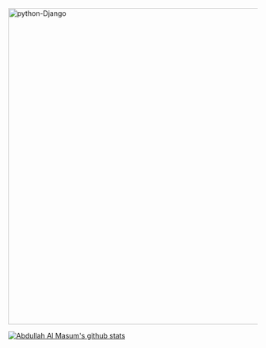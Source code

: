 <img src="https://github.com/MasumBhai/Learning-Python-Django/templates/python_django.png" alt="python-Django" width="1280" height="640">

[![Abdullah Al Masum's github stats](https://github-readme-stats.vercel.app/api?username=masumBhai&show_icons=true&count_private=true&theme=great-gatsby)](https://github.com/MasumBhai)


